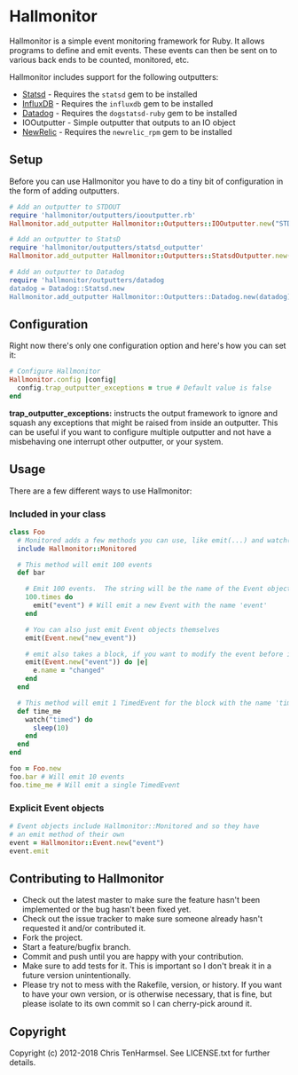 # Hallmonitor

Hallmonitor is a simple event monitoring framework for Ruby.  It allows programs to define and emit events. These events can then be sent on to various back ends to be counted, monitored, etc.

Hallmonitor includes support for the following outputters:

- [Statsd](https://github.com/reinh/statsd) - Requires the `statsd` gem to be installed
- [InfluxDB](https://github.com/influxdata/influxdb-ruby) - Requires the `influxdb` gem to be installed
- [Datadog](https://github.com/DataDog/dogstatsd-ruby) - Requires the `dogstatsd-ruby` gem to be installed
- IOOutputter - Simple outputter that outputs to an IO object
- [NewRelic](https://github.com/newrelic/rpm) - Requires the `newrelic_rpm` gem to be installed


## Setup
Before you can use Hallmonitor you have to do a tiny bit of configuration in the form of adding outputters.

```ruby
# Add an outputter to STDOUT
require 'hallmonitor/outputters/iooutputter.rb'
Hallmonitor.add_outputter Hallmonitor::Outputters::IOOutputter.new("STDOUT", STDOUT)

# Add an outputter to StatsD
require 'hallmonitor/outputters/statsd_outputter'
Hallmonitor.add_outputter Hallmonitor::Outputters::StatsdOutputter.new("example", "localhost")

# Add an outputter to Datadog
require 'hallmonitor/outputters/datadog
datadog = Datadog::Statsd.new
Hallmonitor.add_outputter Hallmonitor::Outputters::Datadog.new(datadog)
```

## Configuration
Right now there's only one configuration option and here's how you can set it:

```ruby
# Configure Hallmonitor
Hallmonitor.config |config|
  config.trap_outputter_exceptions = true # Default value is false
end
```

**trap_outputter_exceptions:** instructs the output framework to ignore and squash any exceptions that might be raised from inside an outputter.  This can be useful if you want to configure multiple outputter and not have a misbehaving one interrupt other outputter, or your system.

## Usage

There are a few different ways to use Hallmonitor:

### Included in your class
```ruby
class Foo
  # Monitored adds a few methods you can use, like emit(...) and watch(...)
  include Hallmonitor::Monitored

  # This method will emit 100 events
  def bar

    # Emit 100 events.  The string will be the name of the Event object that gets emitted
    100.times do
      emit("event") # Will emit a new Event with the name 'event'
    end

    # You can also just emit Event objects themselves
    emit(Event.new("new_event"))

    # emit also takes a block, if you want to modify the event before it is emitted
    emit(Event.new("event")) do |e|
      e.name = "changed"
    end
  end

  # This method will emit 1 TimedEvent for the block with the name 'timed'
  def time_me
    watch("timed") do
      sleep(10)
    end
  end
end

foo = Foo.new
foo.bar # Will emit 10 events
foo.time_me # Will emit a single TimedEvent
```

### Explicit Event objects
```ruby
# Event objects include Hallmonitor::Monitored and so they have
# an emit method of their own
event = Hallmonitor::Event.new("event")
event.emit
```

## Contributing to Hallmonitor

* Check out the latest master to make sure the feature hasn't been implemented or the bug hasn't been fixed yet.
* Check out the issue tracker to make sure someone already hasn't requested it and/or contributed it.
* Fork the project.
* Start a feature/bugfix branch.
* Commit and push until you are happy with your contribution.
* Make sure to add tests for it. This is important so I don't break it in a future version unintentionally.
* Please try not to mess with the Rakefile, version, or history. If you want to have your own version, or is otherwise necessary, that is fine, but please isolate to its own commit so I can cherry-pick around it.

## Copyright

Copyright (c) 2012-2018 Chris TenHarmsel. See LICENSE.txt for
further details.
